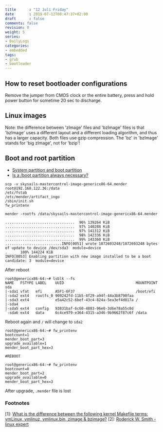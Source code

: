 ```yaml
---
title      : "12 Juli Friday"
date       : 2019-07-12T08:47:37+02:00
draft      : false
comments: false
revision: 0
weight: 5
series:
- DailyLogs
categories:
- embedded
tags:
- grub
- bootloader
---
```


## How to reset bootloader configurations

Remove the jumper from CMOS clock or the entire battery, press and hold power button for sometime 20 sec to discharge.

## Linux images

Note: the difference between 'zImage' files and 'bzImage' files is that
'bzImage' uses a different layout and a different loading algorithm,
and thus has a larger capacity.  Both files use gzip compression.
The 'bz' in 'bzImage' stands for 'big zImage', not for 'bzip'!

## Boot and root partition

* [System partition and boot partition](https://en.wikipedia.org/wiki/System_partition_and_boot_partition)
* [Is a /boot partition always necessary?](https://superuser.com/questions/522971/is-a-boot-partition-always-necessary)

```
scp -v skysails-mastercontrol-image-genericx86-64.mender root@192.168.122.36:/data
/etc/fstab
/etc/mender/artifact_ingo
/sbin/init.sh
fw_printenv

mender -rootfs /data/skysails-mastercontrol-image-genericx86-64.mender

................................  96% 139264 KiB
................................  97% 140288 KiB
................................  97% 141312 KiB
................................  98% 142336 KiB
................................  99% 143360 KiB
..........................INFO[0051] wrote 1072693248/1072693248 bytes of update to device /dev/sda3  module=device
.      100% 144224 KiB
INFO[0053] Enabling partition with new image installed to be a boot candidate: 3  module=device
```

After reboot

```
root@genericx86-64:~# lsblk --fs
NAME   FSTYPE LABEL    UUID                                 MOUNTPOINT
sda                                                         
|-sda1 vfat   efi      A5F1-6F37                            /boot/efi
|-sda2 ext4   rootfs_0 909242fd-11b5-4f29-a94f-44a3b8790faa 
|-sda3 ext4            e5a42c52-6bef-43c4-824a-5ea3ef4d817a /
|-sda4                                                      
|-sda5 ext4   config   93831baf-6c60-4883-96e0-3d6e78a55c8d 
`-sda6 ext4   data     6c4ce979-e364-4315-a346-9b9662f87c6f /data
```

Reboot again and `/` will change to `sda2`

```
root@genericx86-64:~# fw_printenv 
bootcount=1
mender_boot_part=3
upgrade_available=1
mender_boot_part_hex=3

#REBOOT

root@genericx86-64:~# fw_printenv 
bootcount=0
mender_boot_part=2
upgrade_available=0
mender_boot_part_hex=3

```

After upgrade, `.mender` file is lost


### Footnotes

[1]: [What is the difference between the following kernel Makefile terms: vmLinux, vmlinuz, vmlinux.bin, zimage & bzimage?](https://unix.stackexchange.com/questions/5518/what-is-the-difference-between-the-following-kernel-makefile-terms-vmlinux-vml)
[2]: [Roderick W. Smith -linux expert](https://www.rodsbooks.com/)
